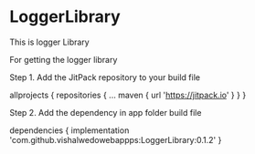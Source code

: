 # LoggerLibrary
This is logger Library

For getting the logger library


Step 1. Add the JitPack repository to your build file 

allprojects {
		repositories {
			...
			maven { url 'https://jitpack.io' }
		}
	}
  
Step 2. Add the dependency in app folder build file

dependencies {
	        implementation 'com.github.vishalwedowebappps:LoggerLibrary:0.1.2'
	}
